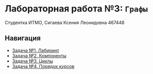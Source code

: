 # Лабораторная работа №3: `Графы`

Студентка ИТМО, Сигаева Ксения Леонидовна 467448

## Навигация

-  [Задача №1. Лабиринт](./task1)
-  [Задача №2. Компоненты](./task2)
-  [Задача №3. Циклы](./task3)
-  [Задача №4. Порядок курсов](./task4)

